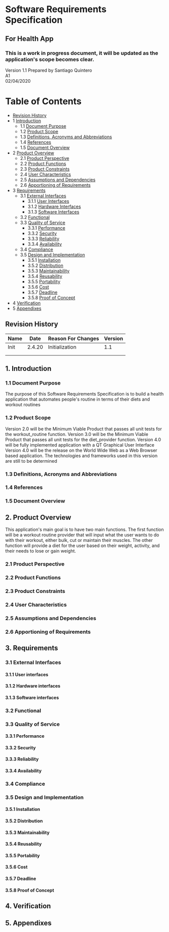 # Software Requirements Specification
## For Health App
### This is a work in progress document, it will be updated as the application's scope becomes clear.
Version 1.1
Prepared by Santiago Quintero  
A1  
02/04/2020 

Table of Contents
=================
* [Revision History](#revision-history)
* 1 [Introduction](#1-introduction)
  * 1.1 [Document Purpose](#11-document-purpose)
  * 1.2 [Product Scope](#12-product-scope)
  * 1.3 [Definitions, Acronyms and Abbreviations](#13-definitions-acronyms-and-abbreviations)
  * 1.4 [References](#14-references)
  * 1.5 [Document Overview](#15-document-overview)
* 2 [Product Overview](#2-product-overview)
  * 2.1 [Product Perspective](#21-product-perspective)
  * 2.2 [Product Functions](#22-product-functions)
  * 2.3 [Product Constraints](#23-product-constraints)
  * 2.4 [User Characteristics](#24-user-characteristics)
  * 2.5 [Assumptions and Dependencies](#25-assumptions-and-dependencies)
  * 2.6 [Apportioning of Requirements](#26-apportioning-of-requirements)
* 3 [Requirements](#3-requirements)
  * 3.1 [External Interfaces](#31-external-interfaces)
    * 3.1.1 [User Interfaces](#311-user-interfaces)
    * 3.1.2 [Hardware Interfaces](#312-hardware-interfaces)
    * 3.1.3 [Software Interfaces](#313-software-interfaces)
  * 3.2 [Functional](#32-functional)
  * 3.3 [Quality of Service](#33-quality-of-service)
    * 3.3.1 [Performance](#331-performance)
    * 3.3.2 [Security](#332-security)
    * 3.3.3 [Reliability](#333-reliability)
    * 3.3.4 [Availability](#334-availability)
  * 3.4 [Compliance](#34-compliance)
  * 3.5 [Design and Implementation](#35-design-and-implementation)
    * 3.5.1 [Installation](#351-installation)
    * 3.5.2 [Distribution](#352-distribution)
    * 3.5.3 [Maintainability](#353-maintainability)
    * 3.5.4 [Reusability](#354-reusability)
    * 3.5.5 [Portability](#355-portability)
    * 3.5.6 [Cost](#356-cost)
    * 3.5.7 [Deadline](#357-deadline)
    * 3.5.8 [Proof of Concept](#358-proof-of-concept)
* 4 [Verification](#4-verification)
* 5 [Appendixes](#5-appendixes)

## Revision History
| Name | Date    | Reason For Changes  | Version   |
| ---- | ------- | ------------------- | --------- |
| Init | 2.4.20  | Initialization      | 1.1       |
|      |         |                     |           |
|      |         |                     |           |

## 1. Introduction
<!-- This section should provide an overview of the entire document-->

### 1.1 Document Purpose
<!-- Describe the purpose of the SRS and its intended audience. -->
The purpose of this Software Requirements Specification is to build a health application that automates people's routine in terms of their diets and workout routines

### 1.2 Product Scope
<!--Identify the product whose software requirements are specified in this document, including the revision or release number. Explain what the product that is covered by this SRS will do, particularly if this SRS describes only part of the system or a single subsystem. Provide a short description of the software being specified and its purpose, including relevant benefits, objectives, and goals. Relate the software to corporate goals or business strategies. If a separate vision and scope document is available, refer to it rather than duplicating its contents here.-->
Version 2.0 will be the Minimum Viable Product that passes all unit tests for the workout_routine function.
Version 3.0 will be the Minimum Viable Product that passes all unit tests for the diet_provider function.
Version 4.0 will be fully implemented application with a QT Graphical User Interface
Version 4.0 will be the release on the World Wide Web as a Web Browser based application. The technologies and frameworks used in this version are still to be determined

### 1.3 Definitions, Acronyms and Abbreviations
<!--In Progress-->

### 1.4 References
<!--List any other documents or Web addresses to which this SRS refers. These may include user interface style guides, contracts, standards, system requirements specifications, use case documents, or a vision and scope document. Provide enough information so that the reader could access a copy of each reference, including title, author, version number, date, and source or location.-->

### 1.5 Document Overview
<!--Describe what the rest of the document contains and how it is organized.-->

## 2. Product Overview
<!--This section should describe the general factors that affect the product and its requirements. This section does not state specific requirements. Instead, it provides a background for those requirements, which are defined in detail in Section 3, and makes them easier to understand.-->
This application's main goal is to have two main functions. The first function will be a workout routine provider that will input what the user wants to do with their workout, either bulk, cut or maintain their muscles. The other function will provide a diet for the user based on their weight, activity, and their needs to lose or gain weight.


### 2.1 Product Perspective
<!--Describe the context and origin of the product being specified in this SRS. For example, state whether this product is a follow-on member of a product family, a replacement for certain existing systems, or a new, self-contained product. If the SRS defines a component of a larger system, relate the requirements of the larger system to the functionality of this software and identify interfaces between the two. A simple diagram that shows the major components of the overall system, subsystem interconnections, and external interfaces can be helpful.-->

### 2.2 Product Functions
<!--Summarize the major functions the product must perform or must let the user perform. Details will be provided in Section 3, so only a high level summary (such as a bullet list) is needed here. Organize the functions to make them understandable to any reader of the SRS. A picture of the major groups of related requirements and how they relate, such as a top level data flow diagram or object class diagram, is often effective.-->

### 2.3 Product Constraints
<!--This subsection should provide a general description of any other items that will limit the developer�s options. These may include:  

* Interfaces to users, other applications or hardware.  
* Quality of service constraints.  
* Standards compliance.  
* Constraints around design or implementation.-->

### 2.4 User Characteristics
<!--Identify the various user classes that you anticipate will use this product. User classes may be differentiated based on frequency of use, subset of product functions used, technical expertise, security or privilege levels, educational level, or experience. Describe the pertinent characteristics of each user class. Certain requirements may pertain only to certain user classes. Distinguish the most important user classes for this product from those who are less important to satisfy.-->

### 2.5 Assumptions and Dependencies
<!--List any assumed factors (as opposed to known facts) that could affect the requirements stated in the SRS. These could include third-party or commercial components that you plan to use, issues around the development or operating environment, or constraints. The project could be affected if these assumptions are incorrect, are not shared, or change. Also identify any dependencies the project has on external factors, such as software components that you intend to reuse from another project, unless they are already documented elsewhere (for example, in the vision and scope document or the project plan).-->

### 2.6 Apportioning of Requirements
<!--Apportion the software requirements to software elements. For requirements that will require implementation over multiple software elements, or when allocation to a software element is initially undefined, this should be so stated. A cross reference table by function and software element should be used to summarize the apportioning.

Identify requirements that may be delayed until future versions of the system (e.g., blocks and/or increments).-->

## 3. Requirements
<!-- This section specifies the software product's requirements. Specify all of the software requirements to a level of detail sufficient to enable designers to design a software system to satisfy those requirements, and to enable testers to test that the software system satisfies those requirements.

 The specific requirements should:
* Be uniquely identifiable.
* State the subject of the requirement (e.g., system, software, etc.) and what shall be done.
* Optionally state the conditions and constraints, if any.
* Describe every input (stimulus) into the software system, every output (response) from the software system, and all functions performed by the software system in response to an input or in support of an output.
* Be verifiable (e.g., the requirement realization can be proven to the customer's satisfaction)
* Conform to agreed upon syntax, keywords, and terms.-->

### 3.1 External Interfaces
<!-- This subsection defines all the inputs into and outputs requirements of the software system. Each interface defined may include the following content:
* Name of item
* Source of input or destination of output
* Valid range, accuracy, and/or tolerance
* Units of measure
* Timing
* Relationships to other inputs/outputs
* Screen formats/organization
* Window formats/organization
* Data formats
* Command formats
* End messages-->

#### 3.1.1 User interfaces
<!--Define the software components for which a user interface is needed. Describe the logical characteristics of each interface between the software product and the users. This may include sample screen images, any GUI standards or product family style guides that are to be followed, screen layout constraints, standard buttons and functions (e.g., help) that will appear on every screen, keyboard shortcuts, error message display standards, and so on. Details of the user interface design should be documented in a separate user interface specification.

Could be further divided into Usability and Convenience requirements.-->

#### 3.1.2 Hardware interfaces
<!--Describe the logical and physical characteristics of each interface between the software product and the hardware components of the system. This may include the supported device types, the nature of the data and control interactions between the software and the hardware, and communication protocols to be used.-->

#### 3.1.3 Software interfaces
<!--Describe the connections between this product and other specific software components (name and version), including databases, operating systems, tools, libraries, and integrated commercial components. Identify the data items or messages coming into the system and going out and describe the purpose of each. Describe the services needed and the nature of communications. Refer to documents that describe detailed application programming interface protocols. Identify data that will be shared across software components. If the data sharing mechanism must be implemented in a specific way (for example, use of a global data area in a multitasking operating system), specify this as an implementation constraint.-->

### 3.2 Functional
<!-- This section specifies the requirements of functional effects that the software-to-be is to have on its environment.-->

### 3.3 Quality of Service
<!-- This section states additional, quality-related property requirements that the functional effects of the software should present.-->

#### 3.3.1 Performance
<!--If there are performance requirements for the product under various circumstances, state them here and explain their rationale, to help the developers understand the intent and make suitable design choices. Specify the timing relationships for real time systems. Make such requirements as specific as possible. You may need to state performance requirements for individual functional requirements or features.-->

#### 3.3.2 Security
<!--Specify any requirements regarding security or privacy issues surrounding use of the product or protection of the data used or created by the product. Define any user identity authentication requirements. Refer to any external policies or regulations containing security issues that affect the product. Define any security or privacy certifications that must be satisfied.-->

#### 3.3.3 Reliability
<!--Specify the factors required to establish the required reliability of the software system at time of delivery.-->

#### 3.3.4 Availability
<!--Specify the factors required to guarantee a defined availability level for the entire system such as checkpoint, recovery, and restart.-->

### 3.4 Compliance
<!--Specify the requirements derived from existing standards or regulations, including:  
* Report format
* Data naming
* Accounting procedures
* Audit tracing

For example, this could specify the requirement for software to trace processing activity. Such traces are needed for some applications to meet minimum regulatory or financial standards. An audit trace requirement may, for example, state that all changes to a payroll database shall be recorded in a trace file with before and after values.-->

### 3.5 Design and Implementation

#### 3.5.1 Installation
<!--Constraints to ensure that the software-to-be will run smoothly on the target implementation platform.-->

#### 3.5.2 Distribution
<!--Constraints on software components to fit the geographically distributed structure of the host organization, the distribution of data to be processed, or the distribution of devices to be controlled.-->

#### 3.5.3 Maintainability
<!--Specify attributes of software that relate to the ease of maintenance of the software itself. These may include requirements for certain modularity, interfaces, or complexity limitation. Requirements should not be placed here just because they are thought to be good design practices.-->

#### 3.5.4 Reusability
<!-- TODO: come up with a description -->

#### 3.5.5 Portability
<!--Specify attributes of software that relate to the ease of porting the software to other host machines and/or operating systems.-->

#### 3.5.6 Cost
<!--Specify monetary cost of the software product.-->

#### 3.5.7 Deadline
<!--Specify schedule for delivery of the software product.-->

#### 3.5.8 Proof of Concept
<!-- TODO: come up with a description -->

## 4. Verification
<!--This section provides the verification approaches and methods planned to qualify the software. The information items for verification are recommended to be given in a parallel manner with the requirement items in Section 3. The purpose of the verification process is to provide objective evidence that a system or system element fulfills its specified requirements and characteristics.-->

<!-- TODO: give more guidance, similar to section 3 -->
<!-- ieee 15288:2015 -->

## 5. Appendixes